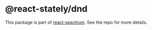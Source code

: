 # @react-stately/dnd

This package is part of [react-spectrum](https://gitlab.com/watheia/spectrum). See the repo for more details.
